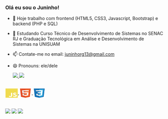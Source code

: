 ### Olá eu sou o Juninho!


- 🔭 Hoje trabalho com frontend (HTML5, CSS3, Javascript, Bootstrap) e backend (PHP e SQL)
- 🌱 Estudando Curso Técnico de Desenvolvimento de Sistemas no SENAC RJ e Graduação Tecnológica em Análise e Desenvolvimento de Sistemas na UNISUAM
- 📫 Contate-me no email: juninhorg13@gmail.com
- 😄 Pronouns: ele/dele

  <a href="https://github.com/juninhosouzaof">
  <img height="180em" src="https://github-readme-stats.vercel.app/api?username=juninhosouzaof&show_icons=true&theme=dark&include_all_commits=true&count_private=true"/>
  <img height="180em" src="https://github-readme-stats.vercel.app/api/top-langs/?username=juninhosouzaof&layout=compact&langs_count=7&theme=dark"/>
</div>
<div style="display: inline_block"><br>
  <img align="center" alt="Juninho-Js" height="30" width="40" src="https://raw.githubusercontent.com/devicons/devicon/master/icons/javascript/javascript-plain.svg">
  <img align="center" alt="Rafa-HTML" height="30" width="40" src="https://raw.githubusercontent.com/devicons/devicon/master/icons/html5/html5-original.svg">
  <img align="center" alt="Rafa-CSS" height="30" width="40" src="https://raw.githubusercontent.com/devicons/devicon/master/icons/css3/css3-original.svg">
  <src="https://media.discordapp.net/attachments/639956127056134178/890373478988013628/Publicacoes_Instagram_1_1.png?width=676&height=676">
</div>
<br>
<br>
<a href="https://www.instagram.com/juninhosouzaof/" target="_blank"><img src="https://img.shields.io/badge/-Instagram-%23E4405F?style=for-the-badge&logo=instagram&logoColor=white" target="_blank"></a>
  <a href="https://www.linkedin.com/in/rogerio-sjunior/" target="_blank"><img src="https://img.shields.io/badge/-LinkedIn-%230077B5?style=for-the-badge&logo=linkedin&logoColor=white" target="_blank"></a> 
  <a href = "mailto:juninhorg13@gmail.com"><img src="https://img.shields.io/badge/-Gmail-%23333?style=for-the-badge&logo=gmail&logoColor=white" target="_blank"></a>

